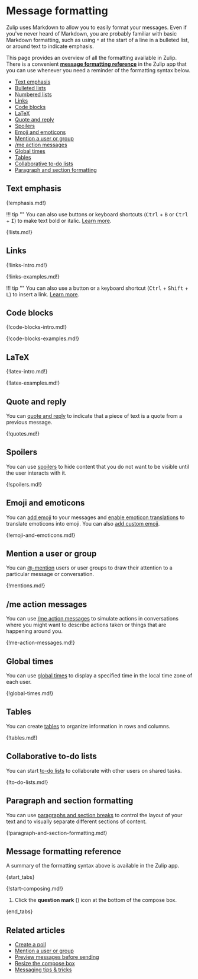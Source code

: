 # Message formatting

[//]: # (All screenshots here require line-height: 22px and font-size: 16px in .message-content.)
[//]: # (Requires some additional fiddling for the LaTeX picture, inline code span, and maybe a few others.)

Zulip uses Markdown to allow you to easily format your messages. Even if you've
never heard of Markdown, you are probably familiar with basic Markdown
formatting, such as using `*` at the start of a line in a bulleted list, or
around text to indicate emphasis.

This page provides an overview of all the formatting available in Zulip. There
is a convenient [**message formatting
reference**](#message-formatting-reference) in the Zulip app that you can use
whenever you need a reminder of the formatting syntax below.

* [Text emphasis](#text-emphasis)
* [Bulleted lists](#bulleted-lists)
* [Numbered lists](#numbered-lists)
* [Links](#links)
* [Code blocks](#code-blocks)
* [LaTeX](#latex)
* [Quote and reply](#quote-and-reply)
* [Spoilers](#spoilers)
* [Emoji and emoticons](#emoji-and-emoticons)
* [Mention a user or group](#mention-a-user-or-group)
* [/me action messages](#me-action-messages)
* [Global times](#global-times)
* [Tables](#tables)
* [Collaborative to-do lists](#collaborative-to-do-lists)
* [Paragraph and section formatting](#paragraph-and-section-formatting)

## Text emphasis

{!emphasis.md!}

!!! tip ""
    You can also use buttons or keyboard shortcuts (<kbd>Ctrl</kbd> +
    <kbd>B</kbd> or <kbd>Ctrl</kbd> + <kbd>I</kbd>) to make text bold or italic.
    [Learn more](/help/text-emphasis).

{!lists.md!}

## Links

{!links-intro.md!}

{!links-examples.md!}

!!! tip ""
    You can also use a button or a keyboard shortcut (<kbd>Ctrl</kbd> +
    <kbd>Shift</kbd> + <kbd>L</kbd>) to insert a link.
    [Learn more](/help/text-emphasis).

## Code blocks

{!code-blocks-intro.md!}

{!code-blocks-examples.md!}

## LaTeX

{!latex-intro.md!}

{!latex-examples.md!}

## Quote and reply

You can [quote and reply](/help/quote-and-reply) to indicate that a piece of
text is a quote from a previous message.

{!quotes.md!}

## Spoilers

You can use [spoilers](/help/spoilers) to hide content that you do not want to
be visible until the user interacts with it.

{!spoilers.md!}

## Emoji and emoticons

You can [add emoji](/help/emoji-and-emoticons) to your messages and
[enable emoticon translations](/help/enable-emoticon-translations) to translate
emoticons into emoji. You can also [add custom emoji](/help/custom-emoji).

{!emoji-and-emoticons.md!}

## Mention a user or group

You can [@-mention](/help/mention-a-user-or-group) users or user groups to draw
their attention to a particular message or conversation.

{!mentions.md!}

## /me action messages

You can use [/me action messages](/help/me-action-messages) to simulate actions
in conversations where you might want to describe actions taken or things that
are happening around you.

{!me-action-messages.md!}

## Global times

You can use [global times](/help/global-times) to display a specified time
in the local time zone of each user.

{!global-times.md!}

## Tables

You can create [tables](/help/tables) to organize information in rows and columns.

{!tables.md!}

## Collaborative to-do lists

You can start [to-do lists](/help/collaborative-to-do-lists) to collaborate with
other users on shared tasks.

{!to-do-lists.md!}

## Paragraph and section formatting

You can use [paragraphs and section breaks](/help/paragraph-and-section-formatting)
to control the layout of your text and to visually separate different sections
of content.

{!paragraph-and-section-formatting.md!}

## Message formatting reference

A summary of the formatting syntax above is available in the Zulip app.

{start_tabs}

{!start-composing.md!}

1. Click the **question mark** (<i class="fa fa-question"></i>) icon at the
   bottom of the compose box.

{end_tabs}

## Related articles

* [Create a poll](/help/create-a-poll)
* [Mention a user or group](/help/mention-a-user-or-group)
* [Preview messages before sending](/help/preview-your-message-before-sending)
* [Resize the compose box](/help/resize-the-compose-box)
* [Messaging tips & tricks](/help/messaging-tips)
